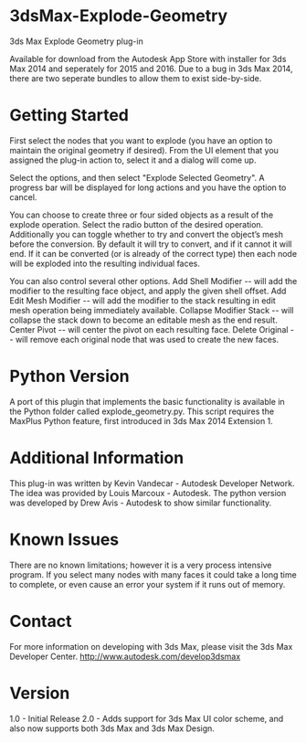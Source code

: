 3dsMax-Explode-Geometry
=======================

3ds Max Explode Geometry plug-in

Available for download from the Autodesk App Store with installer for 3ds Max 2014 and seperately for 2015 and 2016.
Due to a bug in 3ds Max 2014, there are two seperate bundles to allow them to exist side-by-side.


Getting Started
============
First select the nodes that you want to explode (you have an option to maintain the original geometry if desired). From
the UI element that you assigned the plug-in action to, select it and a dialog will come up.

Select the options, and then select "Explode Selected Geometry". A progress bar will be displayed for long actions and you have the option to cancel.

You can choose to create three or four sided objects as a result of the explode operation. Select the radio button of the desired operation. 
Additionally you can toggle whether to try and convert the object’s mesh before the conversion. By default it will try to convert, and if it cannot
it will end. If it can be converted (or is already of the correct type) then each node will be exploded into the resulting individual faces.

You can also control several other options.
Add Shell Modifier -- will add the modifier to the resulting face object, and apply the given shell offset.
Add Edit Mesh Modifier -- will add the modifier to the stack resulting in edit mesh operation being immediately available.
Collapse Modifier Stack -- will collapse the stack down to become an editable mesh as the end result.
Center Pivot -- will center the pivot on each resulting face.
Delete Original -- will remove each original node that was used to create the new faces.

Python Version
==============
A port of this plugin that implements the basic functionality is available in the Python folder called explode_geometry.py.  This
script requires the MaxPlus Python feature, first introduced in 3ds Max 2014 Extension 1.

Additional Information
=================
This plug-in was written by Kevin Vandecar - Autodesk Developer Network.
The idea was provided by Louis Marcoux - Autodesk.
The python version was developed by Drew Avis - Autodesk to show similar functionality.

Known Issues
===========
There are no known limitations; however it is a very process intensive program. If you select many nodes with many faces it could take a long time
to complete, or even cause an error your system if it runs out of memory.

Contact
======
For more information on developing with 3ds Max, please visit the 3ds Max Developer Center.
http://www.autodesk.com/develop3dsmax

Version
=======
1.0 - Initial Release
2.0 - Adds support for 3ds Max UI color scheme, and also now supports both 3ds Max and 3ds Max Design.
